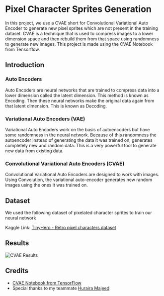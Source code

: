 # Pixel Character Sprites Generation

In this project, we use a CVAE short for Convolutional Variational Auto Encoder to generate new pixel sprites which are not present in the training dataset. CVAE is a technique that is used to compress images to a lower dimension space and then rebuild them from that space using randomness to generate new images. This project is made using the CVAE Notebook from Tensorflow.

## Introduction

### Auto Encoders
Auto Encoders are neural networks that are trained to compress data into a lower dimension called the latent dimension. This method is known as Encoding. Then these neural networks make the original data again from that latent dimension. This is known as Decoding.

### Variational Auto Encoders (VAE)
Variational Auto Encoders work on the basis of autoencoders but have some randomness in the neural network. Because of this randomness the autoencoder instead of generating the data it was trained on, generates completely new and random data. This is a very powerful tool to generate new data from existing data.

### Convolutional Variational Auto Encoders (CVAE)
Convolutional Variational Auto Encoders are designed to work with images. Using Convolution, the variational auto-encoder generates new random images using the ones it was trained on.


## Dataset

We used the following dataset of pixelated character sprites to train our neural network

Kaggle Link: [TinyHero - Retro pixel characters dataset](https://www.kaggle.com/datasets/calmness/retro-pixel-characters-generator)

## Results

![CVAE Results]()

## Credits

- [CVAE Notebook from TensorFlow](https://www.tensorflow.org/tutorials/generative/cvae)
- Special thanks to my teammate [Huraira Majeed](https://github.com/Abu-Huraira21)
